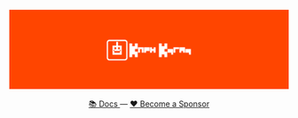 <p align="center">
<img src="./intro.png" alt="A Reddit data analysis toolkit." />
</p>
<div align="center">
  <a href="https://knewkarma.readthedocs.io/"> 📚 Docs <a>
  —
  <a href="https://opencollective.com/knewkarma"> ❤️ Become a Sponsor <a>
</div>
